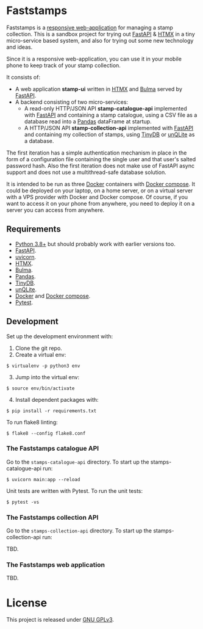 # Faststamps

Faststamps is a [responsive web-application](https://en.wikipedia.org/wiki/Responsive_web_design) for managing a stamp collection. This is a sandbox project for trying out [FastAPI](https://fastapi.tiangolo.com/) & [HTMX](https://htmx.org/) in a tiny micro-service based system, and also for trying out some new technology and ideas.

Since it is a responsive web-application, you can use it in your mobile phone to keep track of your stamp collection.

It consists of:
* A web application **stamp-ui** written in [HTMX](https://htmx.org/) and [Bulma](https://bulma.io/) served by [FastAPI](https://fastapi.tiangolo.com/).
* A backend consisting of two micro-services:
  * A read-only HTTP/JSON API **stamp-catalogue-api** implemented with [FastAPI](https://fastapi.tiangolo.com/) and containing a stamp catalogue, using a CSV file as a database read into a [Pandas](https://pandas.pydata.org/) dataFrame at startup.
  * A HTTP/JSON API **stamp-collection-api** implemented with [FastAPI](https://fastapi.tiangolo.com/) and containing my collection of stamps, using [TinyDB](https://tinydb.readthedocs.io) or [unQLite](https://unqlite.org/) as a database.

The first iteration has a simple authentication mechanism in place in the form of a configuration file containing the single user and that user's salted password hash. Also the first iteration does not make use of FastAPI async support and does not use a multithread-safe database solution.

It is intended to be run as three [Docker](https://www.docker.com) containers with [Docker compose](https://docs.docker.com/compose/). It could be deployed on your laptop, on a home server, or on a virtual server with a VPS provider with Docker and Docker compose. Of course, if you want to access it on your phone from anywhere, you need to deploy it on a server you can access from anywhere.


## Requirements

 * [Python 3.8+](https://www.python.org/) but should probably work with earlier versions too.
 * [FastAPI](https://fastapi.tiangolo.com/).
 * [uvicorn](https://www.uvicorn.org).
 * [HTMX](https://htmx.org/).
 * [Bulma](https://bulma.io/).
 * [Pandas](https://pandas.pydata.org/).
 * [TinyDB](https://tinydb.readthedocs.io).
 * [unQLite](https://unqlite.org/).
 * [Docker](https://www.docker.com) and [Docker compose](https://docs.docker.com/compose/).
 * [Pytest](https://docs.pytest.org).

## Development

Set up the development environment with:

 1. Clone the git repo.
 2. Create a virtual env:
```
$ virtualenv -p python3 env
```
 3. Jump into the virtual env:
```
$ source env/bin/activate
```
 4. Install dependent packages with:
```
$ pip install -r requirements.txt
```

To run flake8 linting:
```
$ flake8 --config flake8.conf
```

### The Faststamps catalogue API

Go to the `stamps-catalogue-api` directory. To start up the stamps-catalogue-api run:
```
$ uvicorn main:app --reload
```

Unit tests are written with Pytest. To run the unit tests:
```
$ pytest -vs
```

### The Faststamps collection API

Go to the `stamps-collection-api` directory. To start up the stamps-collection-api run:

TBD.

### The Faststamps web application

TBD.

# License

This project is released under [GNU GPLv3](LICENSE.TXT).
